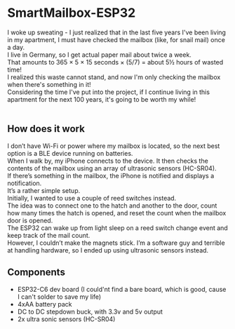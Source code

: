 # SmartMailbox-ESP32

I woke up sweating - I just realized that in the last five years I've been living in my apartment, I must have checked the mailbox (like, for snail mail) once a day.  
I live in Germany, so I get actual paper mail about twice a week.  
That amounts to 365 × 5 × 15 seconds × (5/7) = about 5½ hours of wasted time!  
I realized this waste cannot stand, and now I'm only checking the mailbox when there's something in it!  
Considering the time I've put into the project, if I continue living in this apartment for the next 100 years, it's going to be worth my while!  
<br/>
## How does it work

I don’t have Wi-Fi or power where my mailbox is located, so the next best option is a BLE device running on batteries.  
When I walk by, my iPhone connects to the device. It then checks the contents of the mailbox using an array of ultrasonic sensors (HC-SR04).  
If there’s something in the mailbox, the iPhone is notified and displays a notification.  
It’s a rather simple setup.  
Initially, I wanted to use a couple of reed switches instead.  
The idea was to connect one to the hatch and another to the door, count how many times the hatch is opened, and reset the count when the mailbox door is opened.  
The ESP32 can wake up from light sleep on a reed switch change event and keep track of the mail count.  
However, I couldn’t make the magnets stick. I’m a software guy and terrible at handling hardware, so I ended up using ultrasonic sensors instead.  

## Components

* ESP32-C6 dev board (I could'nt find a bare board, which is good, cause I can't solder to save my life)
* 4xAA battery pack
* DC to DC stepdown buck, with 3.3v and 5v output
* 2x ultra sonic sensors (HC-SR04)
